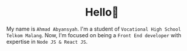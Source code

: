 <h1 align="center">Hello👋</h1>


<!-- <img src="https://user-images.githubusercontent.com/73097560/115834477-dbab4500-a447-11eb-908a-139a6edaec5c.gif">
 -->
<!-- Bio -->
My name is `Ahmad Abyansyah`. I'm a student of `Vocational High School Telkom Malang`. Now, I'm focused on being a `Front End developer` with expertise in `Node JS & React JS`.

